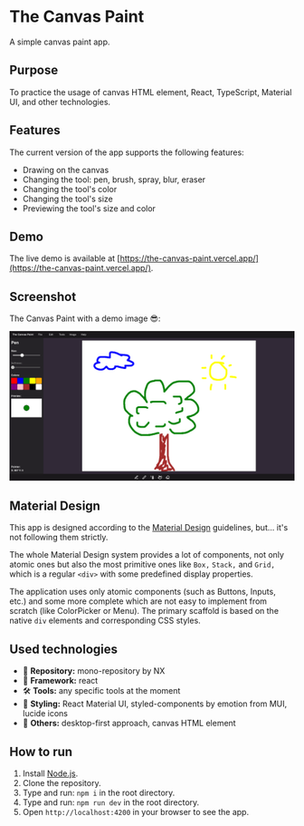 # The Canvas Paint

A simple canvas paint app.

## Purpose

To practice the usage of canvas HTML element, React, TypeScript, Material UI, and other technologies.

## Features

The current version of the app supports the following features:

- Drawing on the canvas
- Changing the tool: pen, brush, spray, blur, eraser
- Changing the tool's color
- Changing the tool's size
- Previewing the tool's size and color

## Demo

The live demo is available at [https://the-canvas-paint.vercel.app/](https://the-canvas-paint.vercel.app/).

## Screenshot

The Canvas Paint with a demo image 😎:

![demo](./screenshot/demo.png)

## Material Design

This app is designed according to the [Material Design](https://material.io/design) guidelines, but... it's not following them strictly.

The whole Material Design system provides a lot of components, not only atomic ones but also the most primitive ones like `Box,` `Stack,` and `Grid,` which is a regular `<div>` with some predefined display properties.

The application uses only atomic components (such as Buttons, Inputs, etc.) and some more complete which are not easy to implement from scratch (like ColorPicker or Menu). The primary scaffold is based on the native `div` elements and corresponding CSS styles.

## Used technologies

- 🎁 **Repository:** mono-repository by NX
- 🌈 **Framework:** react
- 🛠️ **Tools:** any specific tools at the moment
- 🎨 **Styling:** React Material UI, styled-components by emotion from MUI, lucide icons
- 💎 **Others:** desktop-first approach, canvas HTML element

## How to run

1. Install [Node.js](https://nodejs.org/en/download/).
2. Clone the repository.
3. Type and run: `npm i` in the root directory.
4. Type and run: `npm run dev` in the root directory.
5. Open `http://localhost:4200` in your browser to see the app.
